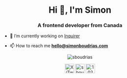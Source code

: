 <h1 align="center">Hi 👋, I'm Simon</h1>
<h3 align="center">A frontend developer from Canada</h3>

- 🔭 I’m currently working on [Inquirer](https://github.com/SBoudrias/Inquirer.js)

- 📫 How to reach me **hello@simonboudrias.com**

<p align="center"><img src="https://github-readme-stats.vercel.app/api?username=sboudrias&show_icons=true" alt="sboudrias" /></p>

<p align="center">
<a href="https://x.com/vaxilart" target="blank">
<picture><source media="(prefers-color-scheme: dark)" srcset="https://cdn.simpleicons.org/x/ccc?viewbox=auto" /><source media="(prefers-color-scheme: light)" srcset="https://cdn.simpleicons.org/x?viewbox=auto" /><img alt="X/Twitter" height="30" src="https://cdn.simpleicons.org/x?viewbox=auto" /></picture></a>
<a href="https://linkedin.com/in/sboudrias" target="blank"><img src="https://cdn.simpleicons.org/linkedin?viewbox=auto" alt="sboudrias" height="30" /></a>
<a href="https://stackoverflow.com/users/1024223" target="blank"><img src="https://cdn.simpleicons.org/stackoverflow?viewbox=auto" alt="1024223" height="30" /></a>
</p>
